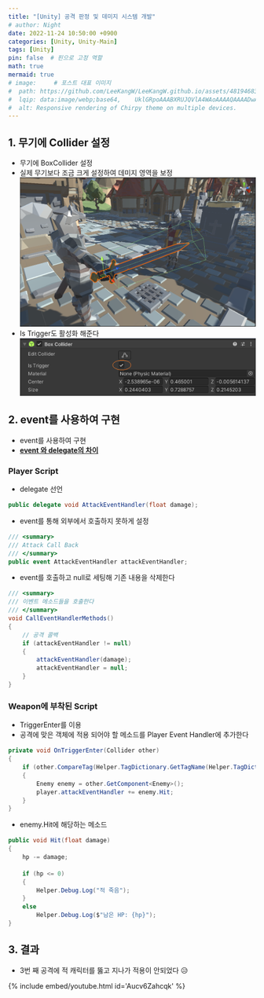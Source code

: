 ```yaml
---
title: "[Unity] 공격 판정 및 데미지 시스템 개발"
# author: Night
date: 2022-11-24 10:50:00 +0900
categories: [Unity, Unity-Main]
tags: [Unity]
pin: false  # 핀으로 고정 역할
math: true
mermaid: true
# image:     # 포스트 대표 이미지
#  path: https://github.com/LeeKangW/LeeKangW.github.io/assets/48194683/7e5b8251-2544-4eea-b702-ad59aa404e9e
#  lqip: data:image/webp;base64,    UklGRpoAAABXRUJQVlA4WAoAAAAQAAAADwAABwAAQUxQSDIAAAARL0AmbZurmr57yyIiqE8oiG0bejIYEQTgqiDA9vqnsUSI6H+oAERp2HZ65qP/VIAWAFZQOCBCAAAA8AEAnQEqEAAIAAVAfCWkAALp8sF8rgRgAP7o9FDvMCkMde9PK7euH5M1m6VWoDXf2FkP3BqV0ZYbO6NA/VFIAAAA
#  alt: Responsive rendering of Chirpy theme on multiple devices.
---
```


## 1\. 무기에 Collider 설정

-   무기에 BoxCollider 설정
-   실제 무기보다 조금 크게 설정하여 데미지 영역을 보정 ![unity_image_03](/assets/img/post_imgs/Unity/Unity_img_03.png)
-   Is Trigger도 활성화 해준다
    ![unity_image_04](/assets/img/post_imgs/Unity/Unity_img_04.png)

## 2\. event를 사용하여 구현

-   event를 사용하여 구현
-   [**event 와 delegate의 차이**](https://leekangw.github.io/posts/event-%EC%99%80-delegate-%EC%B0%A8%EC%9D%B4/)

### Player Script

-   delegate 선언

```cs
public delegate void AttackEventHandler(float damage);
```

-   event를 통해 외부에서 호출하지 못하게 설정

```cs
/// <summary>
/// Attack Call Back
/// </summary>
public event AttackEventHandler attackEventHandler;
```

-   event를 호출하고 null로 세팅해 기존 내용을 삭제한다

```cs
/// <summary>
/// 이벤트 메소드들을 호출한다
/// </summary>
void CallEventHandlerMethods()
{
    // 공격 콜백
    if (attackEventHandler != null)
    {
        attackEventHandler(damage);
        attackEventHandler = null;
    }
}
```

### Weapon에 부착된 Script

-   TriggerEnter를 이용
-   공격에 맞은 객체에 적용 되어야 할 메소드를 Player Event Handler에 추가한다

```cs
private void OnTriggerEnter(Collider other)
{
    if (other.CompareTag(Helper.TagDictionary.GetTagName(Helper.TagDictionary.ETag.Enemy)))
    {
        Enemy enemy = other.GetComponent<Enemy>();
        player.attackEventHandler += enemy.Hit;
    }
}
```

-   enemy.Hit에 해당하는 메소드

```cs
public void Hit(float damage)
{
    hp -= damage;

    if (hp <= 0)
    {
        Helper.Debug.Log("적 죽음");
    }
    else
        Helper.Debug.Log($"남은 HP: {hp}");
}
```

## 3\. 결과

-   3번 째 공격에 적 캐릭터를 뚫고 지나가 적용이 안되었다 😥

{% include embed/youtube.html id='Aucv6Zahcqk' %}
